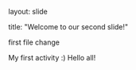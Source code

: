 layout: slide
	
title: "Welcome to our second slide!"
	
first file change

My first activity :)
Hello all!
	

